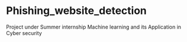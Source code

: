 # Phishing_website_detection
Project under Summer internship Machine learning and its Application in Cyber security
